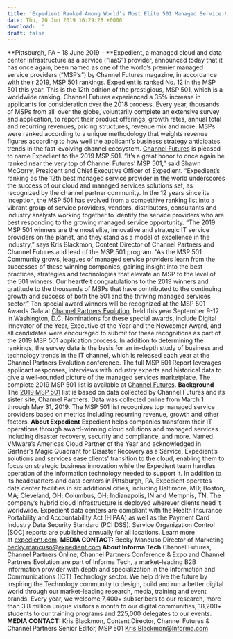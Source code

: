 ```yaml
---
title: 'Expedient Ranked Among World’s Most Elite 501 Managed Service Providers'
date: Thu, 20 Jun 2019 16:29:28 +0000
download: ''
draft: false
---
```


**Pittsburgh, PA – 18 June 2019 – **Expedient, a managed cloud and data center infrastructure as a service (“IaaS”) provider, announced today that it has once again, been named as one of the world’s premier managed service providers (“MSP’s”) by Channel Futures magazine, in accordance with their 2019, MSP 501 rankings. Expedient is ranked No. 12 in the MSP 501 this year. This is the 12th edition of the prestigious, MSP 501, which is a worldwide ranking. Channel Futures experienced a 35% increase in applicants for consideration over the 2018 process. Every year, thousands of MSPs from all  over the globe, voluntarily complete an extensive survey and application, to report their product offerings, growth rates, annual total and recurring revenues, pricing structures, revenue mix and more. MSPs were ranked according to a unique methodology that weights revenue figures according to how well the applicant’s business strategy anticipates trends in the fast-evolving channel ecosystem. [Channel Futures](https://www.channelfutures.com/) is pleased to name Expedient to the 2019 MSP 501. “It’s a great honor to once again be ranked near the very top of Channel Futures’ MSP 501,” said Shawn McGorry, President and Chief Executive Officer of Expedient. “Expedient’s ranking as the 12th best managed service provider in the world underscores the success of our cloud and managed services solutions set, as recognized by the channel partner community. In the 12 years since its inception, the MSP 501 has evolved from a competitive ranking list into a vibrant group of service providers, vendors, distributors, consultants and industry analysts working together to identify the service providers who are best responding to the growing managed service opportunity. “The 2019 MSP 501 winners are the most elite, innovative and strategic IT service providers on the planet, and they stand as a model of excellence in the industry,” says Kris Blackmon, Content Director of Channel Partners and Channel Futures and lead of the MSP 501 program. “As the MSP 501 Community grows, leagues of managed service providers learn from the successes of these winning companies, gaining insight into the best practices, strategies and technologies that elevate an MSP to the level of the 501 winners. Our heartfelt congratulations to the 2019 winners and gratitude to the thousands of MSPs that have contributed to the continuing growth and success of both the 501 and the thriving managed services sector.” Ten special award winners will be recognized at the MSP 501 Awards Gala at [Channel Partners Evolution](https://tmt.knect365.com/channel-partners-evolution/), held this year September 9-12 in Washington, D.C. Nominations for these special awards, include Digital Innovator of the Year, Executive of the Year and the Newcomer Award, and all candidates were encouraged to submit for these recognitions as part of the 2019 MSP 501 application process. In addition to determining the rankings, the survey data is the basis for an in-depth study of business and technology trends in the IT channel, which is released each year at the Channel Partners Evolution conference. The full MSP 501 Report leverages applicant responses, interviews with industry experts and historical data to give a well-rounded picture of the managed services marketplace. The complete 2019 MSP 501 list is available at [Channel Futures](https://www.channelfutures.com/ ). **Background** The [2019 MSP 501](https://www.channelfutures.com/msp-501) list is based on data collected by Channel Futures and its sister site, Channel Partners. Data was collected online from March 1 through May 31, 2019. The MSP 501 list recognizes top managed service providers based on metrics including recurring revenue, growth and other factors. **About Expedient** Expedient helps companies transform their IT operations through award-winning cloud solutions and managed services including disaster recovery, security and compliance, and more. Named VMware’s Americas Cloud Partner of the Year and acknowledged in Gartner’s Magic Quadrant for Disaster Recovery as a Service, Expedient’s solutions and services ease clients’ transition to the cloud, enabling them to focus on strategic business innovation while the Expedient team handles operation of the information technology needed to support it. In addition to its headquarters and data centers in Pittsburgh, PA, Expedient operates data center facilities in six additional cities, including Baltimore, MD; Boston, MA; Cleveland, OH; Columbus, OH; Indianapolis, IN and Memphis, TN. The company’s hybrid cloud infrastructure is deployed wherever clients need it worldwide. Expedient data centers are compliant with the Health Insurance Portability and Accountability Act (HIPAA) as well as the Payment Card Industry Data Security Standard (PCI DSS). Service Organization Control (SOC) reports are published annually for all locations. Learn more at [expedient.com](http://www.expedient.com/). **MEDIA CONTACT:** Becky Mancuso Director of Marketing [becky.mancuso@expedient.com](mailto:becky.mancuso@expedient.com) **About Informa Tech** Channel Futures, Channel Partners Online, Channel Partners Conference & Expo and Channel Partners Evolution are part of Informa Tech, a market-leading B2B information provider with depth and specialization in the Information and Communications (ICT) Technology sector. We help drive the future by inspiring the Technology community to design, build and run a better digital world through our market-leading research, media, training and event brands. Every year, we welcome 7,400+ subscribers to our research, more than 3.8 million unique visitors a month to our digital communities, 18,200+ students to our training programs and 225,000 delegates to our events. **MEDIA CONTACT:** Kris Blackmon, Content Director, Channel Futures & Channel Partners Senior Editor, MSP 501 [Kris.Blackmon@Informa.com](mailto:Kris.Blackmon@Informa.com)
